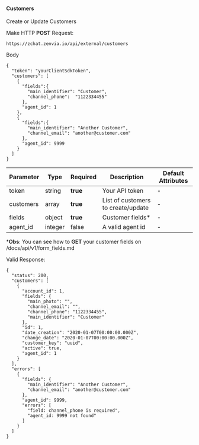 #### Customers
Create or Update Customers

Make HTTP **POST** Request:
```
https://zchat.zenvia.io/api/external/customers
```
Body

```
{
  "token": "yourClientSdkToken",
  "customers": [
    {
      "fields":{
        "main_identifier": "Customer",
        "channel_phone":  "1122334455"
      },
      "agent_id": 1
    },
    {
      "fields":{
        "main_identifier": "Another Customer",
        "channel_email": "another@customer.com"
      },
      "agent_id": 9999
    }
  ]
}
```
| Parameter  | Type  | Required | Description  | Default Attributes  |
| ------------ | ------------ | ------------ | ------------ | ------------ |
| token | string | **true** | Your API token | - |
| customers | array | **true** |  List of customers to create/update | - |
| fields | object | **true** | Customer fields* | - |
| agent_id | integer | false | A valid agent id | - |

***Obs**: You can see how to **GET** your customer fields on /docs/api/v1/form_fields.md

Valid Response:
```
{
  "status": 200,
  "customers": [
    {
      "account_id": 1,
      "fields": {
        "main_photo": "",
        "channel_email": "",
        "channel_phone": "1122334455",
        "main_identifier": "Customer"
      },
      "id": 1,
      "date_creation": "2020-01-07T00:00:00.000Z",
      "change_date": "2020-01-07T00:00:00.000Z",
      "customer_key": "uuid",
      "active": true,
      "agent_id": 1
    }
  ],
  "errors": [
    {
      "fields": {
        "main_identifier": "Another Customer",
        "channel_email": "another@customer.com"
      },
      "agent_id": 9999,
      "errors": [
        "field: channel_phone is required",
        "agent_id: 9999 not found"
      ]
    }
  ]
}
```

